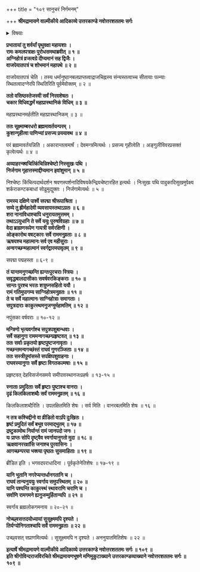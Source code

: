 +++
title = "१०९ सानुचरं निर्गमनम्"

+++
**श्रीमद्रामायणे वाल्मीकीये आदिकाव्ये उत्तरकाण्डे नवोत्तरशततमः सर्गः**


<details><summary>विषयाः</summary>

प्रभाते श्री-रामेण  
वसिष्ठेन माहा-प्रास्थानिक-विधि-विधापन-पूर्वकं  
विमल-सूक्ष्माम्बर-धारिणा कुश-पाणिना  
श्री-भू--देवी-विभूषित-पार्श्व-युगेन  
पुरुष-वेष-धारिभिर् वेदायुधाद्य्-अभिमानि-देवैः  
ऋष्य्-आदिभिश् **चानुगम्यमानेन** च सता  
नियमात् पाद-चारेण  
निज--परम-पद-जिगमिषया  
निज-गृहान् **निर्गमनम्** ॥ १ ॥  
रामस्य महा-प्रस्थान-समये  
स-स्त्री-बाल-वृद्धैः सकल-जनैः  
ख-ग--मृग--नग-तृणादि-प्राणिगणैर् अपि  
परम-पद-जिगमिषया हर्षात् तद्-अनुसरणम् ॥ २ ॥
</details>


**प्रभातायां तु शर्वर्यां पृथुवक्षा महायशाः ।  
रामः कमलपत्राक्षः पुरोधसमथाब्रवीत् ॥ १ ॥  
अग्निहोत्रं व्रजत्वग्रे दीप्यमानं सह द्विजैः ।  
वाजपेयातपत्रं च शोभमानं महापथे ॥ २ ॥**

वाजपेयातपत्रं चेति । तस्य धर्मानुष्ठानबलप्राप्तत्वाद्राजचिह्नस्य संन्यस्तत्वाच्च सीतायाः पत्न्याः स्थितत्वादग्नेरपि स्थितिरिति पूर्वमेवोक्तम् ॥ २ ॥

**ततो वसिष्ठस्तेजस्वी सर्वं निरवशेषतः ।  
चकार विधिवद्धर्मं महाप्रास्थानिकं विधिम् ॥ ३ ॥**

महाप्रस्थानमर्हतीति महाप्रास्थानिकम् ॥ ३ ॥

**ततः सूक्ष्माम्बरधरो ब्रह्ममावर्तयन्परम् ।  
कुशान्गृहीत्वा पाणिभ्यां प्रसज्य प्रययावथ ॥ ४ ॥**

परं ब्रह्ममावर्तयन्निति । अकारान्तत्वमार्षं । देवमन्त्रमित्यर्थः । प्रसज्य गृहीत्वेति । अङ्गुलीविवरप्रसक्तं कृत्वेत्यर्थः ॥ ४ ॥

**अव्याहरन्क्वचित्किंचिन्निश्चेष्टो निस्सुखः पथि ।  
निर्जगाम गृहात्तस्माद्दीप्यमान इवांशुमान् ॥ ५ ॥**

निश्चेष्टः किंचित्पदार्थदर्शन श्रवणस्पर्शनादिविषयकेन्द्रियचेष्टारहित इत्यर्थः । निःसुखः पथि पादुकादिसुखमुपेक्ष्य शर्कराकण्टकबाधां सोढुमुद्युक्तः । निर्जगामेत्यर्थः ॥ ५ ॥

**रामस्य दक्षिणे पार्श्वे सपद्मा श्रीरूपाश्रिता ।  
सव्ये तु ह्रीर्महादेवी व्यवसायस्तथाऽग्रतः ॥ ६ ॥  
शरा नानाविधाश्चापि धनुरायतमुत्तमम् ।  
तथाऽऽयुधानि ते सर्वे ययुः पुरुषविग्रहाः ॥ ७ ॥  
वेदा ब्राह्मणरूपेण गायत्री सर्वरक्षिणी ।  
ओङ्कारोथ वषट्कारः सर्वे राममनुव्रताः ॥ ८ ॥  
ऋषयश्च महात्मानः सर्व एव महीसुराः ।  
अन्वगच्छन्महात्मानं स्वर्गद्वारमपावृतम् ॥ ९ ॥**

सपद्मा पद्महस्ता ॥ ६-९ ॥

**तं यान्तमनुगच्छन्ति ह्यन्तःपुरचराः स्त्रियः ।  
सवृद्धबालदासीकाः सवर्षवरकिङ्कराः ॥ १० ॥  
सान्तः पुरश्च भरतः शत्रुघ्नसहितो ययौ ।  
रामं गतिमुपागम्य साग्निहोत्रमनुव्रतः ॥ ११ ॥  
ते च सर्वे महात्मानः साग्निहोत्राः समागताः ।  
सपुत्रदाराः काकुत्स्थमनुजग्मुर्महामतिम् ॥ १२ ॥**

नपुंसका वर्षवराः ॥ १०-१२ ॥

**मन्त्रिणो भृत्यवर्गाश्च सपुत्रपशुबान्धवाः ।  
सर्वे सहानुगा राममन्वगच्छन्प्रहृष्टवत् ॥ १३ ॥  
ततः सर्वाः प्रकृतयो हृष्टपुष्टजनावृताः ।  
गच्छन्तमन्वगच्छंस्तं राघवं गुणरञ्जिताः ॥ १४ ॥  
ततः सस्त्रीपुमांसस्ते सपक्षिपशुवाहनाः ।  
राघवस्यानुगाः सर्वे हृष्टा विगतकल्मषाः ॥ १५ ॥**

प्रहृष्टवत् देहविसर्जनसमये समीपावस्थानजःप्रहर्षः ॥ १३-१५ ॥

**स्नाताः प्रमुदिताः सर्वे हृष्टाः पुष्टाश्च वानराः ।  
दृढं किलकिलाशब्दैः सर्वं राममनुव्रतम् ॥ १६ ॥**

किलकिलाशब्दैरिति । उपलक्षितमिति शेषः । सर्व मिति । वानरबलमिति शेषः ॥ १६ ॥

**न तत्र कश्चिद्दीनो वा व्रीडितो वाऽपि दुःखितः ।  
हृष्टं प्रमुदितं सर्वं बभूव परमाद्भुतम् ॥ १७ ॥  
द्रष्टुकामोथ निर्यान्तं रामं जानपदो जनः ।  
यः प्राप्तः सोपि दृष्ट्वैव स्वर्गायानुगतो मुदा ॥ १८ ॥  
ऋक्षवानररक्षांसि जनाश्च पुरवासिनः ।  
आगच्छन्परया भक्त्या पृष्ठतः सुसमाहिताः ॥ १९ ॥**

ब्रीडित इति । भगवदपराधादिना । पूर्वकृतेनेतिशेषः ॥ १७-१९ ॥

**यानि भूतानि नगरेप्यन्तर्धानगतानि च ।  
राघवं तान्यनुययुः स्वर्गाय समुपस्थितम् ॥ २० ॥  
यानि पश्यन्ति काकुत्स्थं स्थावराणि चराणि च ।  
सर्वाणि रामगमने ह्यनुजम्मुर्हितान्यपि ॥ २१ ॥**

स्वर्गाय ब्रह्मलोकगमनाय ॥ २०-२१ ॥

**नोच्छ्वसत्तदयोध्यायां सुसूक्ष्ममपि दृश्यते ।  
तिर्यग्योनिगताश्चापि सर्वे राममनुव्रताः ॥ २२ ॥**

उच्छ्वसत् सप्राणमित्यर्थः । सुसूक्ष्ममपि न दृश्यते । अननुयातमितिशेषः ॥ २२ ॥

**इत्यार्षे श्रीमद्रामायणे वाल्मीकीये आदिकाव्ये उत्तरकाण्डे नवोत्तरशततमः सर्गः ॥ १०९ ॥  
इति श्रीगोविन्दराजविरचिते श्रीमद्रामायणभूषणे मणिमुकुटाख्याने उत्तरकाण्डव्याख्याने नवोत्तरशततमः सर्गः ॥ १०९ ॥**
